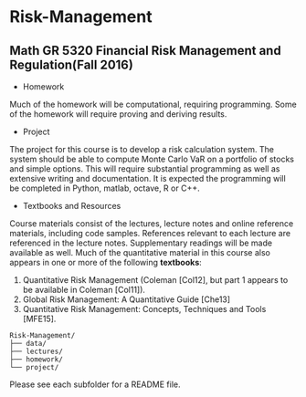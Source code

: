# Risk-Management

## Math GR 5320 Financial Risk Management and Regulation(Fall 2016)

+ Homework

Much of the homework will be computational, requiring programming. Some of the homework will require proving and deriving results.

+ Project

The project for this course is to develop a risk calculation system. The system should be able to compute Monte Carlo VaR on a portfolio of stocks and simple options. This will require substantial programming as well as extensive writing  and documentation. It is expected the programming will be completed in Python, matlab, octave, R or C++.

+ Textbooks and Resources

Course materials consist of the lectures, lecture notes and online reference materials, including code samples. References relevant to each lecture are referenced in the lecture notes. Supplementary readings will be made available as well.
Much of the quantitative material in this course also appears in one or more of the following **textbooks**:

1. Quantitative Risk Management  (Coleman [Col12], but part 1 appears to be available in Coleman [Col11]).
2. Global Risk Management: A Quantitative Guide  [Che13]
3. Quantitative Risk Management: Concepts, Techniques and Tools [MFE15].

```
Risk-Management/
├── data/
├── lectures/
├── homework/
└── project/
```
Please see each subfolder for a README file.
